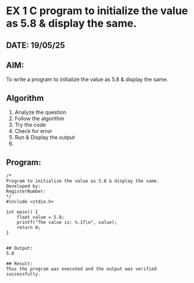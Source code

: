 # EX 1 C program to initialize the value as 5.8 & display the same.
## DATE: 19/05/25
## AIM:
To write a program to initialize the value as 5.8 & display the same.

## Algorithm
1. Analyze the question
2. Follow the algorithm
3. Try the code
4.  Check for error
5. Run & Display the output
6. 
## Program:
```
/*
Program to initialize the value as 5.8 & display the same.
Developed by: 
RegisterNumber:  
*/
#include <stdio.h>

int main() {
    float value = 5.8;
    printf("The value is: %.1f\n", value);
    return 0;
}


## Output:
5.8

## Result:
Thus the program was executed and the output was verified successfully.
